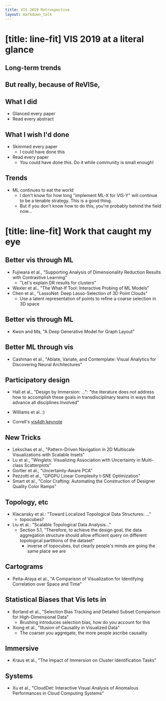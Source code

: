 ```yaml
---
title: VIS 2019 Retrospective
layout: markdown_talk
---
```


<script src="https://cdn.jsdelivr.net/npm/vega@5.8.1"></script>
<script src="https://cdn.jsdelivr.net/npm/vega-lite@4.0.0-beta.12"></script>
<script src="https://cdn.jsdelivr.net/npm/vega-embed@6.1.0"></script>

# [title: line-fit] VIS 2019 at a literal glance

## Long-term trends

<div id="vis-submissions-1"></div>

## But really, because of ReVISe,

<div id="vis-submissions-2"></div>

## What I did

* Glanced every paper
* Read every abstract

## What I wish I'd done

* Skimmed every paper
  * I could have done this
* Read every paper
  * You could have done this. Do it while community is small enough!

## Trends

* ML continues to eat the world
  * I don't know for how long "implement ML-X for VIS-Y" will continue
    to be a tenable strategy. This is a good thing.
  * But if you don't know how to do this, you're probably behind the
    field now...
  

# [title: line-fit] Work that caught my eye

## Better vis through ML

* Fujiwara et al., "Supporting Analysis of Dimensionality Reduction
  Results with Contrastive Learning"
  * "Let's explain DR results for clusters"
* Wexler et al., "The What-If Tool: Interactive Probing of ML Models"
* Chen et al., "LassoNet: Deep Lasso-Selection of 3D Point Clouds"
  * Use a latent representation of points to refine a coarse selection
    in 3D space

## Better vis through ML

* Kwon and Ma, "A Deep Generative Model for Graph Layout"

## Better ML through vis

* Cashman et al., "Ablate, Variate, and Contemplate: Visual Analytics
  for Discovering Neural Architectures"

## Participatory design

* Hall et al., "Design by Immersion: ...": "the literature does not
  address how to accomplish these goals in transdisciplinary teams in
  ways that advance all disciplines involved"

* Williams et al. :)

* Correll's [vis4dh keynote](https://medium.com/@mcorrell/counting-collaborating-and-coexisting-visualization-and-the-digital-humanities-1bf157400d8)

## New Tricks

* Lekschas et al., "Pattern-Driven Navigation in 2D Multiscale Visualizations
  with Scalable Insets"
* Lu et al., "Winglets: Visualizing Association with Uncertainty in
  Multi-class Scatterplots"
* Gortler et al., "Uncertainty-Aware PCA" 
* Pezzotti et al., "GPGPU Linear Complexity t-SNE Optimization"
* Smart et al., "Color Crafting: Automating the Construction of Designer Quality Color Ramps"

## Topology, etc

* Klacansky et al.: "Toward Localized Topological Data Structures: ..." 
  * topocubes?
* Liu et al.: "Scalable Topological Data Analysis..."
  * Section 5.1, "Therefore, to achieve the design goal, the data
aggregation structure should allow efficient query on different
topological partitions of the dataset"
	* inverse of topocubes, but clearly people's minds are going the
      same place we are

## Cartograms

* Pe&ntilde;a-Araya et al., "A Comparison of Visualization for
  Identifying Correlation over Space and Time"

## Statistical Biases that Vis lets in

* Borland et al., "Selection Bias Tracking and Detailed Subset
  Comparison for High-Dimensional Data"
  * Brushing introduces selection bias, how do you account for this
* Xiong et al., "Illusion of Causality in Visualized Data"
  * The coarser you aggregate, the more people ascribe causality

## Immersive

* Kraus et al., "The Impact of Immersion on Cluster Identification Tasks"

## Systems

* Xu et al., "CloudDet: Interactive Visual Analysis of Anomalous
  Performances in Cloud Computing Systems"
